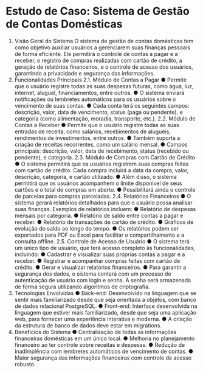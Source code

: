 # Estudo de Caso: Sistema de Gestão de Contas Domésticas 
1. Visão Geral do Sistema 
O sistema de gestão de contas domésticas tem como objetivo auxiliar usuários a gerenciarem suas finanças pessoais de forma eficiente. Ele permitirá o controle de contas a pagar e a receber, o registro de compras realizadas com cartão de crédito, a geração de
relatórios financeiros, e o controle de acesso dos usuários, garantindo a privacidade e segurança das informações. 
2. Funcionalidades Principais 
2.1. Módulo de Contas a Pagar 
● Permite que o usuário registre todas as suas despesas futuras, como água, luz, internet, aluguel, financiamentos, entre outros. 
● O sistema enviará notificações ou lembretes automáticos para os usuários sobre o vencimento de suas contas. 
● Cada conta terá os seguintes campos: descrição, valor, data de vencimento, status (paga ou pendente), e categoria (como alimentação, moradia, transporte, etc.). 
2.2. Módulo de Contas a Receber 
● Permite que o usuário registre todas as suas entradas de receita, como salários, recebimentos de aluguéis, rendimentos de investimentos, entre outros. 
● Também suporta a criação de receitas recorrentes, como um salário mensal. 
● Campos principais: descrição, valor, data de recebimento, status (recebido ou pendente), e categoria. 
2.3. Módulo de Compras com Cartão de Crédito 
● O sistema permitirá que os usuários registrem suas compras feitas com cartão de crédito. Cada compra incluirá a data da compra, valor, descrição, categoria, e cartão utilizado. 
● Além disso, o sistema permitirá que os usuários acompanhem o limite disponível de seus cartões e o total de compras em aberto. 
● Possibilitará ainda o controle de parcelas para compras parceladas. 
2.4. Relatórios Financeiros 
● O sistema gerará relatórios detalhados para que o usuário possa analisar suas finanças. Exemplos de relatórios incluem: 
● Relatório de despesas mensais por categoria. 
● Relatório de saldo entre contas a pagar e receber. 
● Relatório de transações de cartão de crédito. 
● Gráficos de evolução do saldo ao longo do tempo. 
● Os relatórios podem ser exportados para PDF ou Excel para facilitar o compartilhamento e a consulta offline. 
2.5. Controle de Acesso de Usuário 
● O sistema terá um único tipo de usuário, que terá acesso completo às funcionalidades, incluindo: 
● Cadastrar e visualizar suas próprias contas a pagar e a receber. 
● Registrar e acompanhar compras feitas com cartão de crédito. 
● Gerar e visualizar relatórios financeiros.
● Para garantir a segurança dos dados, o sistema contará com um processo de autenticação de usuário com login e senha. A senha será armazenada de forma segura utilizando algoritmos de criptografia. 
3. Tecnologias Envolvidas 
● Back-end: Desenvolvido na linguagem que se sentir mais familiarizado desde que seja orientada a objetos, com banco de dados relacional PostgreSQL. 
● Front-end: Interface desenvolvida na linguagem que estiver mais familiarizado, desde que seja uma aplicação web, para fornecer uma experiência interativa e moderna. 
● A criação da estrutura de banco de dados deve estar em migrations. 
4. Benefícios do Sistema 
● Centralização de todas as informações financeiras domésticas em um único local. ● Melhoria no planejamento financeiro ao ter controle sobre receitas e despesas.
 ● Redução de inadimplência com lembretes automáticos de vencimento de contas. 
● Maior segurança das informações financeiras com controle de acesso robusto.
